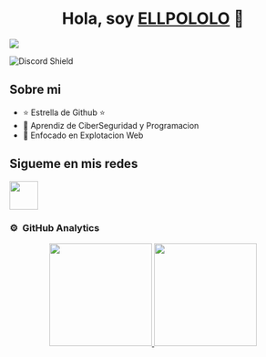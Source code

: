 <div align="center">
<h1 align="center">Hola, soy <a href="https://github.com/ELLPOLOLO">ELLPOLOLO</a> 👋</h1>
</div>
<img src="https://github.com/user-attachments/assets/79d6e058-607d-4459-942c-233c9a783eef">

![Discord Shield](https://discordapp.com/api/guilds/807719549075980308/widget.png?style=shield)

## Sobre mi

- ⭐ Estrella de Github ⭐ 
- 📲 Aprendiz de CiberSeguridad y Programacion
- 🎥 Enfocado en Explotacion Web

## Sigueme en mis redes

<a href = 'https://discord.gg/X79aFu6XG6'> <img width = '50px' align= 'center' src="https://github.com/user-attachments/assets/ffde2add-02a6-4582-a70a-66c8dba6e043"/></a> 

### ⚙️ &nbsp;GitHub Analytics

<p align="center">
<a href="https://github.com/ELLPOLOLO">
  <img height="180em" src="https://github-readme-stats-eight-theta.vercel.app/api?username=ELLPOLOLO&show_icons=true&theme=algolia&include_all_commits=true&count_private=true"/>
  <img height="180em" src="https://github-readme-stats-eight-theta.vercel.app/api/top-langs/?username=anii693&layout=compact&langs_count=8&theme=algolia"/>
</a>
</p>
